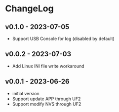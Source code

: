 # ChangeLog

## v0.1.0 - 2023-07-05

* Support USB Console for log (disabled by default)

## v0.0.2 - 2023-07-03

* Add Linux INI file write workaround

## v0.0.1 - 2023-06-26

* initial version
* Support update APP through UF2
* Support modify NVS through UF2
